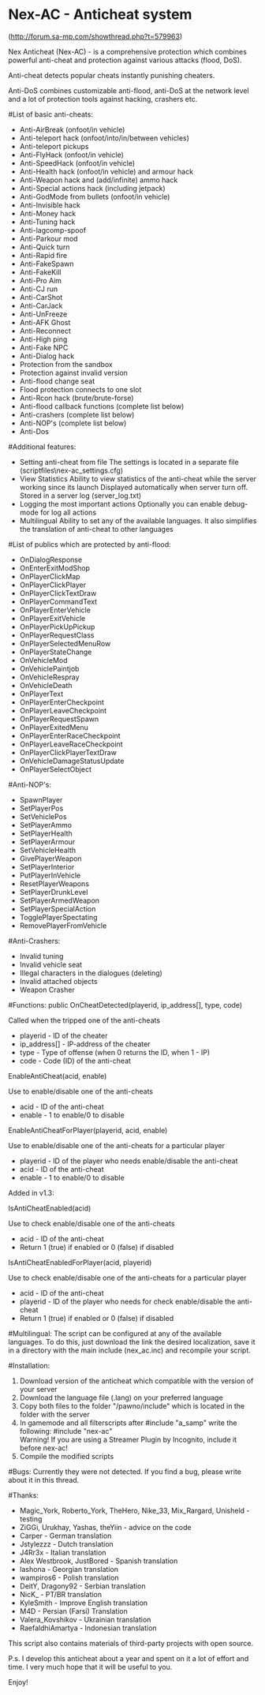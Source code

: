 # Nex-AC - Anticheat system
(http://forum.sa-mp.com/showthread.php?t=579963)

Nex Anticheat (Nex-AC) - is a comprehensive protection which combines powerful anti-cheat and protection against various attacks (flood, DoS).

Anti-cheat detects popular cheats instantly punishing cheaters.

Anti-DoS combines customizable anti-flood, anti-DoS at the network level and a lot of protection tools against hacking, crashers etc.

#List of basic anti-cheats:
* Anti-AirBreak (onfoot/in vehicle)
* Anti-teleport hack (onfoot/into/in/between vehicles)
* Anti-teleport pickups
* Anti-FlyHack (onfoot/in vehicle)
* Anti-SpeedHack (onfoot/in vehicle)
* Anti-Health hack (onfoot/in vehicle) and armour hack
* Anti-Weapon hack and (add/infinite) ammo hack
* Anti-Special actions hack (including jetpack)
* Anti-GodMode from bullets (onfoot/in vehicle)
* Anti-Invisible hack
* Anti-Money hack
* Anti-Tuning hack
* Anti-lagcomp-spoof
* Anti-Parkour mod
* Anti-Quick turn
* Anti-Rapid fire
* Anti-FakeSpawn
* Anti-FakeKill
* Anti-Pro Aim
* Anti-CJ run
* Anti-CarShot
* Anti-CarJack
* Anti-UnFreeze
* Anti-AFK Ghost
* Anti-Reconnect
* Anti-High ping
* Anti-Fake NPC
* Anti-Dialog hack
* Protection from the sandbox
* Protection against invalid version
* Anti-flood change seat
* Flood protection connects to one slot
* Anti-Rcon hack (brute/brute-forse)
* Anti-flood callback functions (complete list below)
* Anti-crashers (complete list below)
* Anti-NOP's (complete list below)
* Anti-Dos

#Additional features:
* Setting anti-cheat from file
The settings is located in a separate file (scriptfiles\nex-ac_settings.cfg)
* View Statistics
Ability to view statistics of the anti-cheat while the server working since its launch
Displayed automatically when server turn off. Stored in a server log (server_log.txt)
* Logging the most important actions
Optionally you can enable debug-mode for log all actions
* Multilingual
Ability to set any of the available languages.
It also simplifies the translation of anti-cheat to other languages

#List of publics which are protected by anti-flood:
* OnDialogResponse
* OnEnterExitModShop
* OnPlayerClickMap
* OnPlayerClickPlayer
* OnPlayerClickTextDraw
* OnPlayerCommandText
* OnPlayerEnterVehicle
* OnPlayerExitVehicle
* OnPlayerPickUpPickup
* OnPlayerRequestClass
* OnPlayerSelectedMenuRow
* OnPlayerStateChange
* OnVehicleMod
* OnVehiclePaintjob
* OnVehicleRespray
* OnVehicleDeath
* OnPlayerText
* OnPlayerEnterCheckpoint
* OnPlayerLeaveCheckpoint
* OnPlayerRequestSpawn
* OnPlayerExitedMenu
* OnPlayerEnterRaceCheckpoint
* OnPlayerLeaveRaceCheckpoint
* OnPlayerClickPlayerTextDraw
* OnVehicleDamageStatusUpdate
* OnPlayerSelectObject

#Anti-NOP's:
* SpawnPlayer
* SetPlayerPos
* SetVehiclePos
* SetPlayerAmmo
* SetPlayerHealth
* SetPlayerArmour
* SetVehicleHealth
* GivePlayerWeapon
* SetPlayerInterior
* PutPlayerInVehicle
* ResetPlayerWeapons
* SetPlayerDrunkLevel
* SetPlayerArmedWeapon
* SetPlayerSpecialAction
* TogglePlayerSpectating
* RemovePlayerFromVehicle

#Anti-Crashers:
* Invalid tuning
* Invalid vehicle seat
* Illegal characters in the dialogues (deleting)
* Invalid attached objects
* Weapon Crasher

#Functions:
public OnCheatDetected(playerid, ip_address[], type, code)

  Called when the tripped one of the anti-cheats
  * playerid - ID of the cheater
  * ip_address[] - IP-address of the cheater
  * type - Type of offense (when 0 returns the ID, when 1 - IP)
  * code - Code (ID) of the anti-cheat


EnableAntiCheat(acid, enable)

  Use to enable/disable one of the anti-cheats
  * acid - ID of the anti-cheat
  * enable - 1 to enable/0 to disable


EnableAntiCheatForPlayer(playerid, acid, enable)

  Use to enable/disable one of the anti-cheats for a particular player
  * playerid - ID of the player who needs enable/disable the anti-cheat
  * acid - ID of the anti-cheat
  * enable - 1 to enable/0 to disable



Added in v1.3:


IsAntiCheatEnabled(acid)

 Use to check enable/disable one of the anti-cheats
* acid - ID of the anti-cheat
* Return 1 (true) if enabled or 0 (false) if disabled


IsAntiCheatEnabledForPlayer(acid, playerid)

 Use to check enable/disable one of the anti-cheats for a particular player
* acid - ID of the anti-cheat
* playerid - ID of the player who needs for check enable/disable the anti-cheat
* Return 1 (true) if enabled or 0 (false) if disabled

#Multilingual:
The script can be configured at any of the available languages. To do this, just download the link the desired localization, save it in a directory with the main include (nex_ac.inc) and recompile your script.

#Installation:
1. Download version of the anticheat which compatible with the version of your server
2. Download the language file (.lang) on your preferred language
3. Copy both files to the folder "/pawno/include" which is located in the folder with the server
4. In gamemode and all filterscripts after #include "a_samp" write the following: #include "nex-ac"     
Warning! If you are using a Streamer Plugin by Incognito, include it before nex-ac!
5. Compile the modified scripts

#Bugs:
Currently they were not detected. If you find a bug, please write about it in this thread.

#Thanks:
* Magic_York, Roberto_York, TheHero, Nike_33, Mix_Rargard, Unisheld - testing
* ZiGGi, Urukhay, Yashas, theYiin - advice on the code
* Carper - German translation
* Jstylezzz - Dutch translation
* J4Rr3x - Italian translation
* Alex Westbrook, JustBored - Spanish translation
* lashona - Georgian translation
* wampiros6 - Polish translation
* DeitY, Dragony92 - Serbian translation
* NicK_ - PT/BR translation
* KyleSmith - Improve English translation
* M4D - Persian (Farsi) Translation
* Valera_Kovshikov - Ukrainian translation
* RaefaldhiAmartya - Indonesian translation

This script also contains materials of third-party projects with open source.

P.s. I develop this anticheat about a year and spent on it a lot of effort and time. I very much hope that it will be useful to you.

Enjoy!
